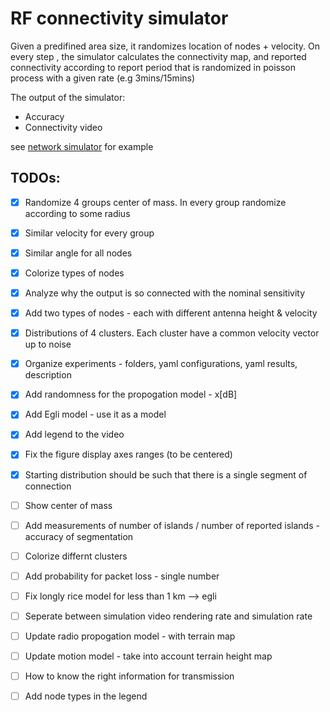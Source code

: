 # RF connectivity simulator

Given a predifined area size, it randomizes location of nodes + velocity.
On every step , the simulator calculates the connectivity map, and reported connectivity according to report period that is randomized in poisson process with a given rate (e.g 3mins/15mins)

The output of the simulator:
- Accuracy
- Connectivity video

see [network simulator](notebooks/network_simulator.ipynb) for example



## TODOs:

- [x] Randomize 4 groups center of mass. In every group randomize according to some radius
- [x] Similar velocity for every group
- [x] Similar angle for all nodes
- [x] Colorize types of nodes
- [x] Analyze why the output is so connected with the nominal sensitivity
- [x] Add two types of nodes - each with different antenna height & velocity
- [x] Distributions of 4 clusters. Each cluster have a common velocity vector up to noise
- [x] Organize experiments - folders, yaml configurations, yaml results, description
- [x] Add randomness for the propogation model - x[dB]
- [X] Add Egli model - use it as a model
- [x] Add legend to the video
- [x] Fix the figure display axes ranges (to be centered)
- [x] Starting distribution should be such that there is a single segment of connection

- [ ] Show center of mass
- [ ] Add measurements of number of islands / number of reported islands - accuracy of segmentation
- [ ] Colorize differnt clusters
- [ ] Add probability for packet loss - single number
- [ ] Fix longly rice model for less than 1 km --> egli
- [ ] Seperate between simulation video rendering rate and simulation rate

- [ ] Update radio propogation model - with terrain map
- [ ] Update motion model - take into account terrain height map


- [ ] How to know the right information for transmission
- [ ] Add node types in the legend


